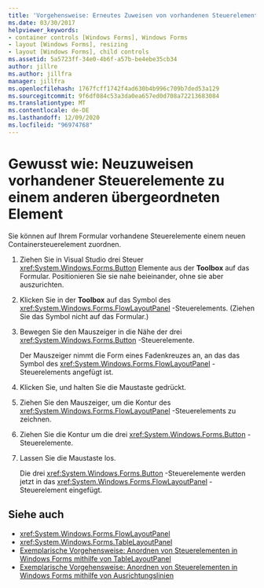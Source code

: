 ```yaml
---
title: 'Vorgehensweise: Erneutes Zuweisen von vorhandenen Steuerelementen zu einem anderen übergeordneten Element'
ms.date: 03/30/2017
helpviewer_keywords:
- container controls [Windows Forms], Windows Forms
- layout [Windows Forms], resizing
- layout [Windows Forms], child controls
ms.assetid: 5a5723ff-34e0-4b6f-a57b-be4ebe35cb34
author: jillre
ms.author: jillfra
manager: jillfra
ms.openlocfilehash: 1767fcff1742f4ad630b4b996c709b7ded53a129
ms.sourcegitcommit: 9f6df084c53a3da0ea657ed0d708a72213683084
ms.translationtype: MT
ms.contentlocale: de-DE
ms.lasthandoff: 12/09/2020
ms.locfileid: "96974768"
---
```

# <a name="how-to-reassign-existing-controls-to-a-different-parent"></a>Gewusst wie: Neuzuweisen vorhandener Steuerelemente zu einem anderen übergeordneten Element

Sie können auf Ihrem Formular vorhandene Steuerelemente einem neuen Containersteuerelement zuordnen.

1. Ziehen Sie in Visual Studio drei Steuer <xref:System.Windows.Forms.Button> Elemente aus der **Toolbox** auf das Formular. Positionieren Sie sie nahe beieinander, ohne sie aber auszurichten.

2. Klicken Sie in der **Toolbox** auf das Symbol des <xref:System.Windows.Forms.FlowLayoutPanel> -Steuerelements. (Ziehen Sie das Symbol nicht auf das Formular.)

3. Bewegen Sie den Mauszeiger in die Nähe der drei <xref:System.Windows.Forms.Button> -Steuerelemente.

   Der Mauszeiger nimmt die Form eines Fadenkreuzes an, an das das Symbol des <xref:System.Windows.Forms.FlowLayoutPanel> -Steuerelements angefügt ist.

4. Klicken Sie, und halten Sie die Maustaste gedrückt.

5. Ziehen Sie den Mauszeiger, um die Kontur des <xref:System.Windows.Forms.FlowLayoutPanel> -Steuerelements zu zeichnen.

6. Ziehen Sie die Kontur um die drei <xref:System.Windows.Forms.Button> -Steuerelemente.

7. Lassen Sie die Maustaste los.

   Die drei <xref:System.Windows.Forms.Button> -Steuerelemente werden jetzt in das <xref:System.Windows.Forms.FlowLayoutPanel> -Steuerelement eingefügt.

## <a name="see-also"></a>Siehe auch

- <xref:System.Windows.Forms.FlowLayoutPanel>
- <xref:System.Windows.Forms.TableLayoutPanel>
- [Exemplarische Vorgehensweise: Anordnen von Steuerelementen in Windows Forms mithilfe von TableLayoutPanel](walkthrough-arranging-controls-on-windows-forms-using-a-tablelayoutpanel.md)
- [Exemplarische Vorgehensweise: Anordnen von Steuerelementen in Windows Forms mithilfe von Ausrichtungslinien](walkthrough-arranging-controls-on-windows-forms-using-snaplines.md)
